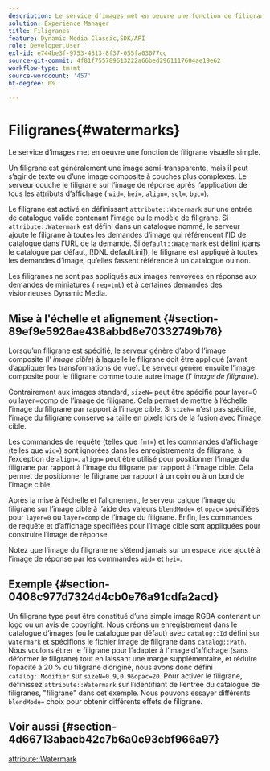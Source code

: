 ```yaml
---
description: Le service d’images met en oeuvre une fonction de filigrane visuelle simple.
solution: Experience Manager
title: Filigranes
feature: Dynamic Media Classic,SDK/API
role: Developer,User
exl-id: e744be3f-9753-4513-8f37-055fa03077cc
source-git-commit: 4f81f755789613222a66bed2961117604ae19e62
workflow-type: tm+mt
source-wordcount: '457'
ht-degree: 0%

---
```


# Filigranes{#watermarks}

Le service d’images met en oeuvre une fonction de filigrane visuelle simple.

Un filigrane est généralement une image semi-transparente, mais il peut s’agir de texte ou d’une image composite à couches plus complexes. Le serveur couche le filigrane sur l’image de réponse après l’application de tous les attributs d’affichage ( `wid=`, `hei=`, `align=`, `scl=`, `bgc=`).

Le filigrane est activé en définissant `attribute::Watermark` sur une entrée de catalogue valide contenant l’image ou le modèle de filigrane. Si `attribute::Watermark` est défini dans un catalogue nommé, le serveur ajoute le filigrane à toutes les demandes d’image qui référencent l’ID de catalogue dans l’URL de la demande. Si `default::Watermark` est défini (dans le catalogue par défaut, [!DNL default.ini]), le filigrane est appliqué à toutes les demandes d’image, qu’elles fassent référence à un catalogue ou non.

Les filigranes ne sont pas appliqués aux images renvoyées en réponse aux demandes de miniatures ( `req=tmb`) et à certaines demandes des visionneuses Dynamic Media.

## Mise à l&#39;échelle et alignement {#section-89ef9e5926ae438abbd8e70332749b76}

Lorsqu’un filigrane est spécifié, le serveur génère d’abord l’image composite (l’ *image cible*) à laquelle le filigrane doit être appliqué (avant d’appliquer les transformations de vue). Le serveur génère ensuite l’image composite pour le filigrane comme toute autre image (l’ *image de filigrane*).

Contrairement aux images standard, `sizeN=` peut être spécifié pour layer=0 ou layer=comp de l’image de filigrane. Cela permet de mettre à l’échelle l’image du filigrane par rapport à l’image cible. Si `sizeN=` n’est pas spécifié, l’image du filigrane conserve sa taille en pixels lors de la fusion avec l’image cible.

Les commandes de requête (telles que `fmt=`) et les commandes d’affichage (telles que `wid=`) sont ignorées dans les enregistrements de filigrane, à l’exception de `align=`. `align=` peut être utilisé pour positionner l’image du filigrane par rapport à l’image du filigrane par rapport à l’image cible. Cela permet de positionner le filigrane par rapport à un coin ou à un bord de l’image cible.

Après la mise à l’échelle et l’alignement, le serveur calque l’image du filigrane sur l’image cible à l’aide des valeurs `blendMode=` et `opac=` spécifiées pour `layer=0` ou `layer=comp` de l’image du filigrane. Enfin, les commandes de requête et d’affichage spécifiées pour l’image cible sont appliquées pour construire l’image de réponse.

Notez que l’image du filigrane ne s’étend jamais sur un espace vide ajouté à l’image de réponse par les commandes `wid=` et `hei=`.

## Exemple {#section-0408c977d7324d4cb0e76a91cdfa2acd}

Un filigrane type peut être constitué d’une simple image RGBA contenant un logo ou un avis de copyright. Nous créons un enregistrement dans le catalogue d’images (ou le catalogue par défaut) avec `catalog::Id` défini sur `watermark` et spécifions le fichier image de filigrane dans `catalog::Path`. Nous voulons étirer le filigrane pour l’adapter à l’image d’affichage (sans déformer le filigrane) tout en laissant une marge supplémentaire, et réduire l’opacité à 20 % du filigrane d’origine, nous avons donc défini `catalog::Modifier` sur `sizeN=0.9,0.9&opac=20`. Pour activer le filigrane, définissez `attribute::Watermark` sur l’identifiant de l’entrée du catalogue de filigranes, &quot;filigrane&quot; dans cet exemple. Nous pouvons essayer différents `blendMode=` choix pour obtenir différents effets de filigrane.

## Voir aussi {#section-4d66713abacb42c7b6a0c93cbf966a97}

[attribute::Watermark](../../../../../is-api/image-catalog/image-serving-api-ref/c-image-catalog-reference/c-attributes-reference/r-watermark.md#reference-942b50acb2dd43a5ae498dc41ea9ac9b)
